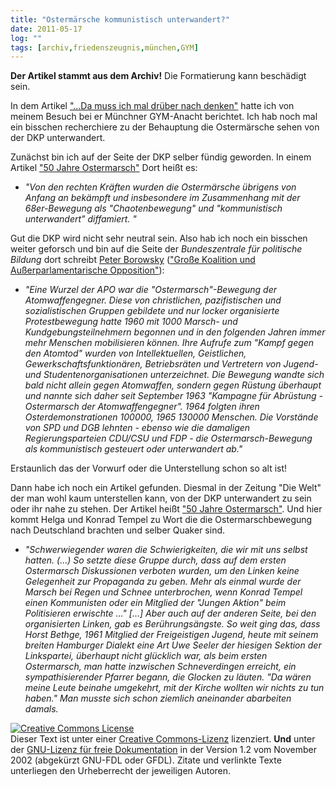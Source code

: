```yaml
---
title: "Ostermärsche kommunistisch unterwandert?"
date: 2011-05-17
log: ""
tags: [archiv,friedenszeugnis,münchen,GYM]
---
```

**Der Artikel stammt aus dem Archiv!** Die Formatierung kann beschädigt sein.

In dem Artikel <a href="http://www.the-independent-friend.de/?q=node/727">"...Da muss ich mal drüber nach denken"</a> hatte ich von meinem Besuch bei er Münchner GYM-Anacht berichtet. Ich hab noch mal ein bisschen recherchiere zu der Behauptung die Ostermärsche sehen von der DKP unterwandert.

Zunächst bin ich auf der Seite der DKP selber fündig geworden. In einem Artikel <a href="http://www.shop.kpdb.org/index.php?option=com_content&view=article&id=18:50-jahre-ostermarsch&catid=2:nachrichten&Itemid=2">"50 Jahre Ostermarsch"</a> Dort heißt es:
<ul>
<li><i>"Von den rechten Kräften wurden die Ostermärsche übrigens von Anfang an bekämpft und insbesondere im Zusammenhang mit der 68er-Bewegung als "Chaotenbewegung" und "kommunistisch unterwandert" diffamiert. "</i>
</ul>


Gut die DKP wird nicht sehr neutral sein. Also hab ich noch ein bisschen weiter geforsch und bin  auf die Seite der <i>Bundeszentrale für politische Bildung</i> dort schreibt <a href="http://de.wikipedia.org/wiki/Peter_Borowsky">Peter Borowsky</a>  (<a href="http://www.bpb.de/publikationen/08595360513445560736840565438389,3,0,Gro%DFe_Koalition_und_Au%DFerparlamentarische_Opposition.html#art3">"Große Koalition und Außerparlamentarische Opposition"</a>):
<ul>
<li><i>"Eine Wurzel der APO war die "Ostermarsch"-Bewegung der Atomwaffengegner. Diese von christlichen, pazifistischen und sozialistischen Gruppen gebildete und nur locker organisierte Protestbewegung hatte 1960 mit 1000 Marsch- und Kundgebungsteilnehmern begonnen und in den folgenden Jahren immer mehr Menschen mobilisieren können. Ihre Aufrufe zum "Kampf gegen den Atomtod" wurden von Intellektuellen, Geistlichen, Gewerkschaftsfunktionären, Betriebsräten und Vertretern von Jugend- und Studentenorganisationen unterzeichnet. Die Bewegung wandte sich bald nicht allein gegen Atomwaffen, sondern gegen Rüstung überhaupt und nannte sich daher seit September 1963 "Kampagne für Abrüstung - Ostermarsch der Atomwaffengegner". 1964 folgten ihren Osterdemonstrationen 100000, 1965 130000 Menschen. Die Vorstände von SPD und DGB lehnten - ebenso wie die damaligen Regierungsparteien CDU/CSU und FDP - die Ostermarsch-Bewegung als kommunistisch gesteuert oder unterwandert ab."</i>
</ul>
Erstaunlich das der Vorwurf oder die Unterstellung schon so alt ist!


Dann habe ich noch ein Artikel gefunden. Diesmal in der Zeitung "Die Welt" der man wohl kaum unterstellen kann, von der DKP unterwandert zu sein oder ihr nahe zu stehen. Der Artikel heißt <a href="http://www.welt.de/die-welt/politik/article7045646/50-Jahre-Ostermarsch.html">"50 Jahre Ostermarsch"</a>. Und hier kommt Helga und Konrad Tempel zu Wort die die Ostermarschbewegung nach Deutschland brachten und selber Quaker sind.
<ul>
<li><i>"Schwerwiegender waren die Schwierigkeiten, die wir mit uns selbst hatten. (...) So setzte diese Gruppe durch, dass auf dem ersten Ostermarsch Diskussionen verboten wurden, um den Linken keine Gelegenheit zur Propaganda zu geben. Mehr als einmal wurde der Marsch bei Regen und Schnee unterbrochen, wenn Konrad Tempel einen Kommunisten oder ein Mitglied der "Jungen Aktion" beim Politisieren erwischte ..." 
[...]
Aber auch auf der anderen Seite, bei den organisierten Linken, gab es Berührungsängste. So weit ging das, dass Horst Bethge, 1961 Mitglied der Freigeistigen Jugend, heute mit seinem breiten Hamburger Dialekt eine Art Uwe Seeler der hiesigen Sektion der Linkspartei, überhaupt nicht glücklich war, als beim ersten Ostermarsch, man hatte inzwischen Schneverdingen erreicht, ein sympathisierender Pfarrer begann, die Glocken zu läuten. "Da wären meine Leute beinahe umgekehrt, mit der Kirche wollten wir nichts zu tun haben." Man musste sich schon ziemlich aneinander abarbeiten damals.
</i>
</ul>



<a rel="license" href="http://creativecommons.org/licenses/by-sa/3.0/de/"><img alt="Creative Commons License" style="border-width: 0pt;" src="http://i.creativecommons.org/l/by-sa/3.0/de/88x31.png" /></a><br />
Dieser <span xmlns:dc="http://purl.org/dc/elements/1.1/" href="http://purl.org/dc/dcmitype/Text" rel="dc:type">Text</span> ist unter einer <a rel="license" href="http://creativecommons.org/licenses/by-sa/3.0/de/">Creative Commons-Lizenz</a> lizenziert. **Und** unter der <a href="http://de.wikipedia.org/wiki/GFDL">GNU-Lizenz f&uuml;r freie Dokumentation</a> in der Version 1.2 vom November 2002 (abgek&uuml;rzt GNU-FDL oder GFDL). Zitate und verlinkte Texte unterliegen den Urheberrecht der jeweiligen Autoren.

